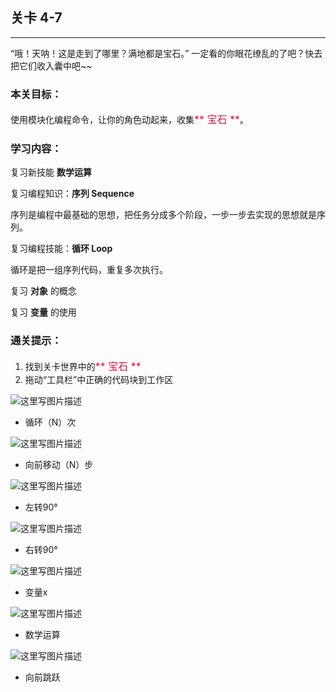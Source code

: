 ## 关卡 4-7

------
“哦！天呐！这是走到了哪里？满地都是宝石。” 一定看的你眼花缭乱的了吧？快去把它们收入囊中吧~~

### 本关目标：
使用模块化编程命令，让你的角色动起来，收集<font color=#DC143C size=3>** 宝石 **</font>。

### 学习内容：
复习新技能 **数学运算**

复习编程知识：**序列 Sequence**

序列是编程中最基础的思想，把任务分成多个阶段，一步一步去实现的思想就是序列。

复习编程技能：**循环 Loop**

循环是把一组序列代码，重复多次执行。

复习 **对象** 的概念

复习 **变量** 的使用

### 通关提示：
1. 找到关卡世界中的<font color=#DC143C size=3>** 宝石 **</font>
2. 拖动“工具栏”中正确的代码块到工作区
 
 ![这里写图片描述](scene/image/repeat_times.png)
 - 循环（N）次
 
 ![这里写图片描述](scene/image/move_forward.png)
 - 向前移动（N）步
  
 ![这里写图片描述](scene/image/turn_left.png)
 - 左转90°
 
 ![这里写图片描述](scene/image/turn_right.png)
 - 右转90°
 
 ![这里写图片描述](scene/image/var.png)
 - 变量x
 
 ![这里写图片描述](scene/image/math_base.png)
 - 数学运算
 
 ![这里写图片描述](scene/image/jump_forward.png)
 - 向前跳跃
